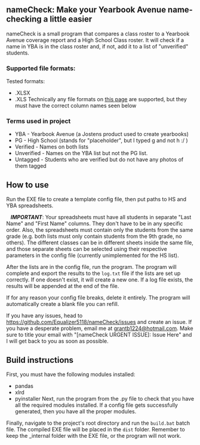 ## nameCheck: Make your Yearbook Avenue name-checking a little easier
nameCheck is a small program that compares a class roster to a Yearbook Avenue coverage report and a High School Class roster. It will check if a name in YBA is in the class roster and, if not, add it to a list of "unverified" students. 

### Supported file formats:
Tested formats:
* .XLSX
* .XLS
Technically any file formats on [this page](https://pandas.pydata.org/pandas-docs/stable/user_guide/io.html#excel-files) are supported, but they must have the correct column names seen below

### Terms used in project
* YBA - Yearbook Avenue (a Jostens product used to create yearbooks)
* PG - High School (stands for "placeholder", but I typed g and not h :/ )
* Verified - Names on both lists
* Unverified - Names on the YBA list but not the PG list.
* Untagged - Students who are verified but do not have any photos of them tagged

## How to use
Run the EXE file to create a template config file, then put paths to HS and YBA spreadsheets. 

&nbsp;&nbsp;&nbsp;***IMPORTANT***: Your spreadsheets must have all students in separate "Last Name" and "First Name" columns. They don't have to be in any specific order. Also, the spreadsheets must contain only the students from the same grade (e.g. both lists must only contain students from the 9th grade, no others). The different classes can be in different sheets inside the same file, and those separate sheets can be selected using their respective parameters in the config file (currently unimplemented for the HS list).

After the lists are in the config file, run the program. The program will complete and export the results to the `log.txt` file if the lists are set up correctly. If one doesn't exist, it will create a new one. If a log file exists, the results will be appended at the end of the file.

If for any reason your config file breaks, delete it entirely. The program will automatically create a blank file you can refill.

If you have any issues, head to https://github.com/Equalizer5118/nameCheck/issues and create an issue. If you have a desperate problem, email me at grantb1224@hotmail.com. Make sure to title your email with "[nameCheck URGENT ISSUE]: Issue Here" and I will get back to you as soon as possible. 

## Build instructions
First, you must have the following modules installed:
* pandas
* xlrd
* pyinstaller
Next, run the program from the .py file to check that you have all the required modules installed. If a config file gets successfully generated, then you have all the proper modules.

Finally, navigate to the project's root directory and run the `build.bat` batch file. The compiled EXE file will be placed in the `dist` folder. Remember to keep the _internal folder with the EXE file, or the program will not work.
